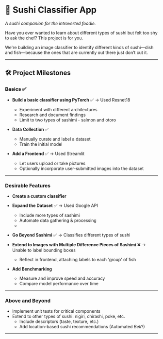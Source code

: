 # 🍣 Sushi Classifier App

_A sushi companion for the introverted foodie._

Have you ever wanted to learn about different types of sushi but felt too shy to ask the chef? This project is for you.

We're building an image classifier to identify different kinds of sushi—dish and fish—because the ones that are currently out there just don’t cut it.

---

## 🛠️ Project Milestones

### ~~Basics~~ ✅

- **Build a basic classifier using PyTorch** ✅ -> Used Resnet18
  - Experiment with different architectures
  - Research and document findings
  - Limit to two types of sashimi - salmon and otoro

- **Data Collection** ✅
  - Manually curate and label a dataset
  - Train the initial model

- **Add a Frontend** ✅ -> Used Streamlit
  - Let users upload or take pictures
  - Optionally incorporate user-submitted images into the dataset

---

### Desirable Features
- **Create a custom classifier** 

- **Expand the Dataset** ✅ -> Used Google API
  - Include more types of sashimi
  - Automate data gathering & processing
  - 
- **Go Beyond Sashimi** ✅ -> Classifies different types of sushi 

- **Extend to Images with Multiple Difference Pieces of Sashimi** ❌ -> Unable to label bounding boxes
  - Reflect in frontend, attaching labels to each 'group' of fish

- **Add Benchmarking**
  - Measure and improve speed and accuracy
  - Compare model performance over time

---

### Above and Beyond

- Implement unit tests for critical components
- Extend to other types of sushi: nigiri, chirashi, poke, etc.
  - Include descriptors (taste, texture, etc.)
  - Add location-based sushi recommendations (Automated _Beli_?)

---

